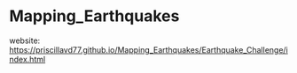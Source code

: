 # Mapping_Earthquakes

website: https://priscillavd77.github.io/Mapping_Earthquakes/Earthquake_Challenge/index.html
